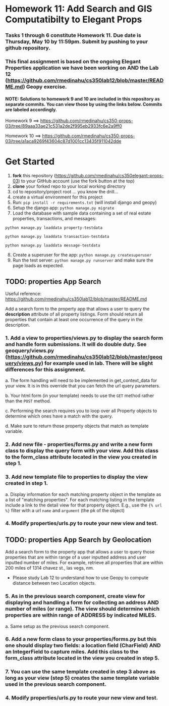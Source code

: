 Homework 11: Add Search and GIS Computatibilty to Elegant Props
====

### Tasks 1 through 6 constitute Homework 11. __Due date is Thursday, May 10__ by 11:59pm. Submit by pushing to your github repository.

### This final assignment is based on the ongoing Elegant Properties application we have been working on AND the Lab 12 (https://github.com/rmedinahu/cs350lab12/blob/master/README.md) Geopy exercise.

#### NOTE: Solutions to homework 9 and 10 are included in this repository as separate commits. You can view those by using the links below. Commits are labeled accordingly.

Homework 9 ==> https://github.com/rmedinahu/cs350-props-03/tree/89aaa33ae21c531a2de2f995eb2933fc6e2a9ff0

Homework 10 ==> https://github.com/rmedinahu/cs350-props-03/tree/a1aca9269f43604c87d1001cc13435f911042dde

# Get Started
1. __fork__ this repository (https://github.com/rmedinahu/cs350elegant-props-03) to your GitHub account (use the fork button at the top)
2. __clone__ your forked repo to your local working directory
3. cd to repository/project root
... you know the drill...
4. create a virtual environment for this project
5. Run: `pip install -r requirements.txt` (will install django and geopy)
6. Setup the django app: `python manage.py migrate`
7. Load the database with sample data containing a set of real estate properties, transactions, and messages: 

`python manage.py loaddata property-testdata`

`python manage.py loaddata transaction-testdata`

`python manage.py loaddata message-testdata`

8. Create a superuser for the app: `python manage.py createsuperuser`
9. Run the test server: `python manage.py runserver` and make sure the page loads as expected.


TODO: properties App Search
----

Useful reference: https://github.com/rmedinahu/cs350lab12/blob/master/README.md

Add a search form to the property app that allows a user to query the **description** attribute of all property listings. Form should return all properties that contain at least one occurrence of the query in the description.


### 1. Add a view to properties/views.py to display the search form and handle form submissions. It will do double duty. See geoquery/views.py (https://github.com/rmedinahu/cs350lab12/blob/master/geoquery/views.py) for example used in lab. There will be slight differences for this assignment.

a. The form handling will need to be implemented in get_context_data for your view. It is in this override that you can fetch the url query parameters.

b. Your html form (in your template) needs to use the `GET` method rather than the `POST` method.

c. Performing the search requires you to loop over all Property objects to determine which ones have a match with the query.

d. Make sure to return those property objects that match as template variable. 

### 2. Add new file - properties/forms.py and write a new form class to display the query form with your view. Add this class to the form_class attribute located in the view you created in step 1.

### 3. Add new template file to properties to display the view created in step 1.
a. Display information for each matching property object in the template as a list of "matching properties". For each matching listing in the template include a link to the detail view for that property object. E.g., use the `{% url %}` filter with a url `name` and `argument` (the pk of the object)

### 4. Modify properties/urls.py to route your new view and test.

TODO: properties App Search by Geolocation
----

Add a search form to the property app that allows a user to query those properties that are within range of a user inputted address and user inputted number of miles. For example, retrieve all properties that are within 200 miles of 1314 chavez st., las vegs, nm.

* Please study Lab 12 to understand how to use Geopy to compute distance between two Location objects.

### 5. As in the previous search component, create view for displaying and handling a form for collecting an address AND number of miles (or range). The view should determine which properties are within range of ADDRESS by indicated MILES.

a. Same setup as the previous search component.

### 6. Add a new form class to your properties/forms.py but this one should display two fields: a location field (CharField) AND an IntegerField to capture miles. Add this class to the form_class attribute located in the view you created in step 5.

### 7. You can use the same template created in step 3 above as long as your view (step 5) creates the same template variable used in the previous search component.

### 4. Modify properties/urls.py to route your new view and test.


